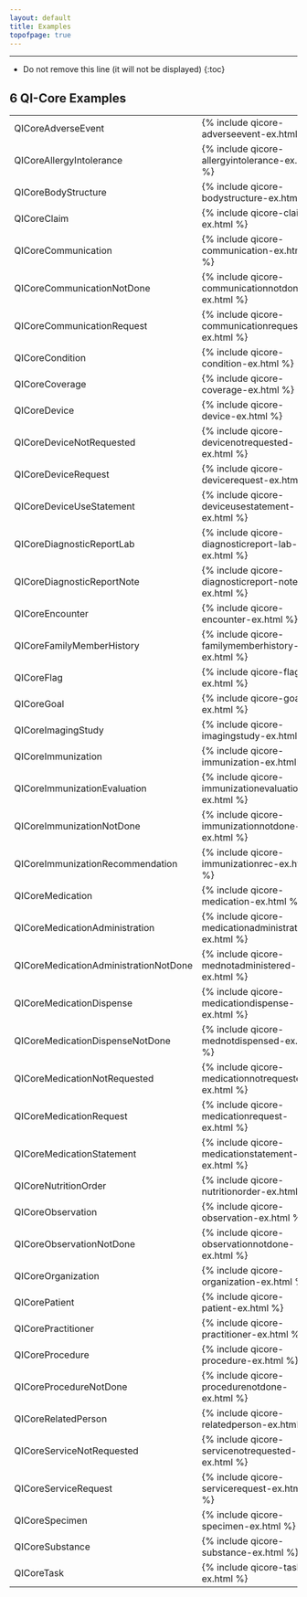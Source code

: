 ```yaml
---
layout: default
title: Examples
topofpage: true
---
```


---

<!-- TOC  the css styling for this is \pages\assets\css\project.css under 'markdown-toc'-->

* Do not remove this line (it will not be displayed)
{:toc}

## 6 QI-Core Examples

<table class="list">
    <tr><td>QICoreAdverseEvent</td><td>{% include qicore-adverseevent-ex.html %}</td></tr>
    <tr><td>QICoreAllergyIntolerance</td><td>{% include qicore-allergyintolerance-ex.html %}</td></tr>
    <tr><td>QICoreBodyStructure</td><td>{% include qicore-bodystructure-ex.html %}</td></tr>
    <tr><td>QICoreClaim</td><td>{% include qicore-claim-ex.html %}</td></tr>
    <tr><td>QICoreCommunication</td><td>{% include qicore-communication-ex.html %}</td></tr>
    <tr><td>QICoreCommunicationNotDone</td><td>{% include qicore-communicationnotdone-ex.html %}</td></tr>
    <tr><td>QICoreCommunicationRequest</td><td>{% include qicore-communicationrequest-ex.html %}</td></tr>
    <tr><td>QICoreCondition</td><td>{% include qicore-condition-ex.html %}</td></tr>
    <tr><td>QICoreCoverage</td><td>{% include qicore-coverage-ex.html %}</td></tr>
    <tr><td>QICoreDevice</td><td>{% include qicore-device-ex.html %}</td></tr>
    <tr><td>QICoreDeviceNotRequested</td><td>{% include qicore-devicenotrequested-ex.html %}</td></tr>
    <tr><td>QICoreDeviceRequest</td><td>{% include qicore-devicerequest-ex.html %}</td></tr>
    <tr><td>QICoreDeviceUseStatement</td><td>{% include qicore-deviceusestatement-ex.html %}</td></tr>
    <tr><td>QICoreDiagnosticReportLab</td><td>{% include qicore-diagnosticreport-lab-ex.html %}</td></tr>
    <tr><td>QICoreDiagnosticReportNote</td><td>{% include qicore-diagnosticreport-note-ex.html %}</td></tr>
    <tr><td>QICoreEncounter</td><td>{% include qicore-encounter-ex.html %}</td></tr>
    <tr><td>QICoreFamilyMemberHistory</td><td>{% include qicore-familymemberhistory-ex.html %}</td></tr>
    <tr><td>QICoreFlag</td><td>{% include qicore-flag-ex.html %}</td></tr>
    <tr><td>QICoreGoal</td><td>{% include qicore-goal-ex.html %}</td></tr>
    <tr><td>QICoreImagingStudy</td><td>{% include qicore-imagingstudy-ex.html %}</td></tr>
    <tr><td>QICoreImmunization</td><td>{% include qicore-immunization-ex.html %}</td></tr>
    <tr><td>QICoreImmunizationEvaluation</td><td>{% include qicore-immunizationevaluation-ex.html %}</td></tr>
    <tr><td>QICoreImmunizationNotDone</td><td>{% include qicore-immunizationnotdone-ex.html %}</td></tr>
    <tr><td>QICoreImmunizationRecommendation</td><td>{% include qicore-immunizationrec-ex.html %}</td></tr>
    <tr><td>QICoreMedication</td><td>{% include qicore-medication-ex.html %}</td></tr>
    <tr><td>QICoreMedicationAdministration</td><td>{% include qicore-medicationadministration-ex.html %}</td></tr>
    <tr><td>QICoreMedicationAdministrationNotDone</td><td>{% include qicore-mednotadministered-ex.html %}</td></tr>
    <tr><td>QICoreMedicationDispense</td><td>{% include qicore-medicationdispense-ex.html %}</td></tr>
    <tr><td>QICoreMedicationDispenseNotDone</td><td>{% include qicore-mednotdispensed-ex.html %}</td></tr>
    <tr><td>QICoreMedicationNotRequested</td><td>{% include qicore-medicationnotrequested-ex.html %}</td></tr>
    <tr><td>QICoreMedicationRequest</td><td>{% include qicore-medicationrequest-ex.html %}</td></tr>
    <tr><td>QICoreMedicationStatement</td><td>{% include qicore-medicationstatement-ex.html %}</td></tr>
    <tr><td>QICoreNutritionOrder</td><td>{% include qicore-nutritionorder-ex.html %}</td></tr>
    <tr><td>QICoreObservation</td><td>{% include qicore-observation-ex.html %}</td></tr>
    <tr><td>QICoreObservationNotDone</td><td>{% include qicore-observationnotdone-ex.html %}</td></tr>
    <tr><td>QICoreOrganization</td><td>{% include qicore-organization-ex.html %}</td></tr>
    <tr><td>QICorePatient</td><td>{% include qicore-patient-ex.html %}</td></tr>
    <tr><td>QICorePractitioner</td><td>{% include qicore-practitioner-ex.html %}</td></tr>
    <tr><td>QICoreProcedure</td><td>{% include qicore-procedure-ex.html %}</td></tr>
    <tr><td>QICoreProcedureNotDone</td><td>{% include qicore-procedurenotdone-ex.html %}</td></tr>
    <tr><td>QICoreRelatedPerson</td><td>{% include qicore-relatedperson-ex.html %}</td></tr>
    <tr><td>QICoreServiceNotRequested</td><td>{% include qicore-servicenotrequested-ex.html %}</td></tr>
    <tr><td>QICoreServiceRequest</td><td>{% include qicore-servicerequest-ex.html %}</td></tr>
    <tr><td>QICoreSpecimen</td><td>{% include qicore-specimen-ex.html %}</td></tr>
    <tr><td>QICoreSubstance</td><td>{% include qicore-substance-ex.html %}</td></tr>
    <tr><td>QICoreTask</td><td>{% include qicore-task-ex.html %}</td></tr>

</table>

